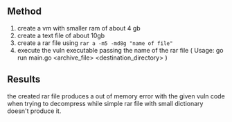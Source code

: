 ## Method

1. create a vm with smaller ram of about 4 gb
2. create a text file of about 10gb
3. create a rar file using ``rar a -m5 -md8g "name of file"``
4. execute the vuln executable passing the name of the rar file ( Usage: go run main.go <archive_file> <destination_directory> )

## Results
the created rar file produces a out of memory error with the given vuln code when trying to decompress while simple rar file with small dictionary doesn't produce it.

